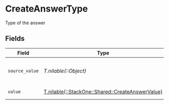 # CreateAnswerType

Type of the answer


## Fields

| Field                                                                                        | Type                                                                                         | Required                                                                                     | Description                                                                                  | Example                                                                                      |
| -------------------------------------------------------------------------------------------- | -------------------------------------------------------------------------------------------- | -------------------------------------------------------------------------------------------- | -------------------------------------------------------------------------------------------- | -------------------------------------------------------------------------------------------- |
| `source_value`                                                                               | *T.nilable(::Object)*                                                                        | :heavy_minus_sign:                                                                           | The source value of the answer type.                                                         | Short Text                                                                                   |
| `value`                                                                                      | [T.nilable(::StackOne::Shared::CreateAnswerValue)](../../models/shared/createanswervalue.md) | :heavy_minus_sign:                                                                           | The type of the answer.                                                                      | short_text                                                                                   |
